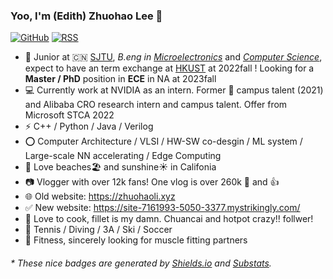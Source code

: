 

### Yoo, I'm (Edith) Zhuohao Lee 👋  

[![GitHub](https://img.shields.io/badge/dynamic/json?logo=github&label=GitHub&labelColor=495867&color=495867&query=%24.data.totalSubs&url=https%3A%2F%2Fapi.spencerwoo.com%2Fsubstats%2F%3Fsource%3Dgithub%26queryKey%3Dhayschan&style=flat-square)](https://github.com/edithlzh)
[![RSS](https://img.shields.io/badge/dynamic/json?logo=rss&logoColor=white&label=RSS&labelColor=95B8D1&color=95B8D1&query=%24.data.totalSubs&url=https%3A%2F%2Fapi.spencerwoo.com%2Fsubstats%2F%3Fsource%3Dfeedly%257Cinoreader%257CfeedsPub%26queryKey%3Dhttps://haysc.tech/feed.xml&style=flat-square)](https://haysc.tech/)

- 🍻 Junior at 🇨🇳 [SJTU](https://www.sjtu.edu.cn), _B.eng in_ [_Microelectronics_](https://dmne.sjtu.edu.cn/dmne/) and [_Computer Science_](https://www.cs.sjtu.edu.cn/), expect to have an term exchange at [HKUST](https://hkust.edu.hk/) at 2022fall ! Looking for a **Master / PhD** position in **ECE** in NA at 2023fall
- 💻 Currently work at NVIDIA as an intern. Former  campus talent (2021) and Alibaba CRO research intern and campus talent. Offer from Microsoft STCA 2022
- ⚡ C++ / Python / Java / Verilog
- ⭕️ Computer Architecture / VLSI / HW-SW co-desgin / ML system / Large-scale NN accelerating / Edge Computing
- 🚕 Love beaches🏖️ and sunshine☀️ in Califonia 
- 📷 Vlogger with over 12k fans! One vlog is over 260k 👀 and 👍
- 🌐 Old website: https://zhuohaoli.xyz
- ✅ New website: https://site-7161993-5050-3377.mystrikingly.com/
- 🥩 Love to cook, fillet is my damn. Chuancai and hotpot crazy!! follwer! 
- 🏃 Tennis / Diving / 3A / Ski / Soccer
- 🥋 Fitness, sincerely looking for muscle fitting partners

<h6>* These nice badges are generated by <a href="https://shields.io/">Shields.io</a> and <a href="https://github.com/spencerwooo/Substats">Substats</a>.</h6>



